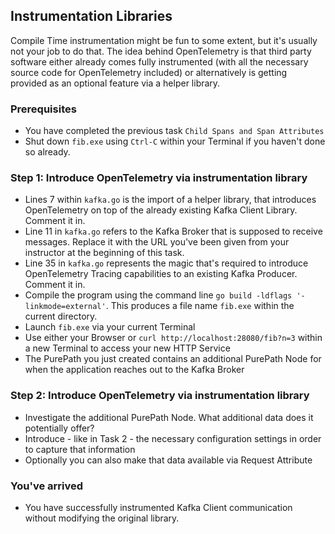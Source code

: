 ## Instrumentation Libraries
Compile Time instrumentation might be fun to some extent, but it's usually not your job to do that.
The idea behind OpenTelemetry is that third party software either already comes fully instrumented (with all the necessary source code for OpenTelemetry included) or alternatively is getting provided as an optional feature via a helper library.

### Prerequisites
- You have completed the previous task `Child Spans and Span Attributes`
- Shut down `fib.exe` using `Ctrl-C` within your Terminal if you haven't done so already.

### Step 1: Introduce OpenTelemetry via instrumentation library
- Lines 7 within `kafka.go` is the import of a helper library, that introduces OpenTelemetry on top of the already existing Kafka Client Library. Comment it in.
- Line 11 in `kafka.go` refers to the Kafka Broker that is supposed to receive messages. Replace it with the URL you've been given from your instructor at the beginning of this task.
- Line 35 in `kafka.go` represents the magic that's required to introduce OpenTelemetry Tracing capabilities to an existing Kafka Producer. Comment it in.
- Compile the program using the command line `go build -ldflags '-linkmode=external'`. This produces a file name `fib.exe` within the current directory.
- Launch `fib.exe` via your current Terminal
- Use either your Browser or `curl http://localhost:28080/fib?n=3` within a new Terminal to access your new HTTP Service
- The PurePath you just created contains an additional PurePath Node for when the application reaches out to the Kafka Broker

### Step 2: Introduce OpenTelemetry via instrumentation library
- Investigate the additional PurePath Node. What additional data does it potentially offer?
- Introduce - like in Task 2 - the necessary configuration settings in order to capture that information
- Optionally you can also make that data available via Request Attribute

### You've arrived
- You have successfully instrumented Kafka Client communication without modifying the original library.

